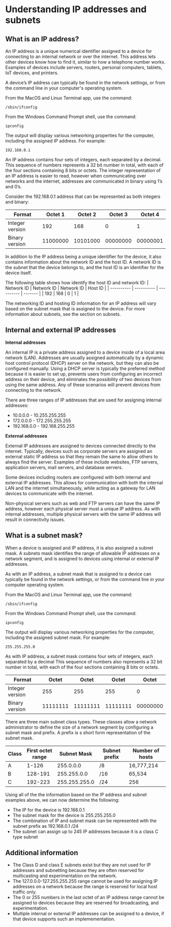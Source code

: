 # Understanding IP addresses and subnets


## What is an IP address?

An IP address is a unique numerical identifier assigned to a device for connecting to an internal network or over the internet. This address lets other devices know how to find it, similar to how a telephone number works. Examples of devices include servers, routers, personal computers, tablets, IoT devices, and printers.

A device’s IP address can typically be found in the network settings, or from the command line in your computer's operating system.

From the MacOS and Linux Terminal app, use the command:

```/sbin/ifconfig```

From the Windows Command Prompt shell, use the command:

```ipconfig```

The output will display various networking properties for the computer, including the assigned IP address. For example:

```192.168.0.1```

An IP address contains four sets of integers, each separated by a decimal. This sequence of numbers represents a 32 bit number in total, with each of the four sections containing 8 bits or octets. The integer representation of an IP address is easier to read, however when communicating over networks and the internet, addresses are communicated in binary using 1’s and 0’s. 

Consider the 192.168.0.1 address that can be represented as both integers and binary:

| Format          | Octet 1  | Octet 2  | Octet 3  | Octet 4  |
| --------------- | -------- | -------- | -------- | -------- |
| Integer version | 192      | 168      | 0        | 1        |
| Binary version  | 11000000 | 10101000 | 00000000 | 00000001 |

In addition to the IP address being a unique identifier for the device, it also contains information about the network ID and the host ID. A network ID is the subnet that the device belongs to, and the host ID is an identifier for the device itself. 

The following table shows how identify the host ID and network ID:
| Network ID | Network ID | Network ID | Host ID |
| ---------- | ---------- | ---------- | ------- |
| 192        | 168        | 0          | 1       |

The networking ID and hosting ID information for an IP address will vary based on the subnet mask that is assigned to the device. For more information about subnets, see the section on subnets.

## Internal and external IP addresses

**Internal addresses**

An internal IP is a private address assigned to a device inside of a local area network (LAN). Addresses are usually assigned automatically by a dynamic host control protocol (DHCP) server on the network, but they can also be configured manually. Using a DHCP server is typically the preferred method because it is easier to set up, prevents users from configuring an incorrect address on their device, and eliminates the possibility of two devices from using the same address. Any of these scenarios will prevent devices from connecting to the network.

There are three ranges of IP addresses that are used for assigning internal addresses:

- 10.0.0.0 - 10.255.255.255
- 172.0.0.0 - 172.255.255.255
- 192.168.0.0 - 192.168.255.255

**External addresses**

External IP addresses are assigned to devices connected directly to the internet. Typically, devices such as corporate servers are assigned an external static IP address so that they remain the same to allow others to always find the server. Examples of these include websites, FTP servers, application servers, mail servers, and database servers. 

Some devices including routers are configured with both internal and external IP addresses. This allows for communication with both the internal LAN and the internet simultaneously, while acting as a gateway for LAN devices to communicate with the internet.

Non-physical servers such as web and FTP servers can have the same IP address, however each physical server must a unique IP address. As with internal addresses, multiple physical servers with the same IP address will result in connectivity issues.

## What is a subnet mask?

When a device is assigned and IP address, it is also assigned a subnet mask. A subnets mask identifies the range of allowable IP addresses on a network segment, and is assigned to devices using internal or external IP addresses.

As with an IP address, a subnet mask that is assigned to a device can typically be found in the network settings, or from the command line in your computer operating system.

From the MacOS and Linux Terminal app, use the command:

```/sbin/ifconfig```

From the Windows Command Prompt shell, use the command:

```ipconfig```

The output will display various networking properties for the computer, including the assigned subnet mask. For example:

```255.255.255.0```

As with IP address, a subnet mask contains four sets of integers, each separated by a decimal This sequence of numbers also represents a 32 bit number in total, with each of the four sections containing 8 bits or octets.


| Format          | Octet    | Octet    | Octet    | Octet    |
| --------------- | -------- | -------- | -------- | -------- |
| Integer version | 255      | 255      | 255      | 0        |
| Binary version  | 11111111 | 11111111 | 11111111 | 00000000 |

There are three main subnet class types. These classes allow a network administrator to define the size of a network segment by configuring a subnet mask and prefix. A prefix is s short form representation of the subnet mask.

| Class | First octet range | Subnet Mask   | Subnet prefix | Number of hosts |
| ----- | ----------------- | ------------- | ------------- | --------------- |
| A     | 1-126             | 255.0.0.0     | /8            | 16,777,214      |
| B     | 128-191           | 255.255.0.0   | /16           | 65,534          |
| C     | 192-223           | 255.255.255.0 | /24           | 256             |

Using all of the the information based on the IP address and subnet examples above, we can now determine the following:

- The IP for the device is 192.168.0.1
- The subnet mask for the device is 255.255.255.0
- The combination of IP and subnet mask can be represented with the subnet prefix as 192.168.0.1 /24
- The subnet can assign up to 245 IP addresses because it is a class C type subnet

## Additional information
- The Class D and class E subnets exist but they are not used for IP addresses and subnetting because they are often reserved for multicasting and experimentation on the network.
- The 127.0.0.0-127.255.255.255 range cannot be used for assigning IP addresses on a network because the range is reserved for local host traffic only.
- The 0 or 255 numbers in the last octet of an IP address range cannot be assigned to devices because they are reserved for broadcasting, and experimentation.
- Multiple internal or external IP addresses can be assigned to a device, if that device supports such an implemementation.
